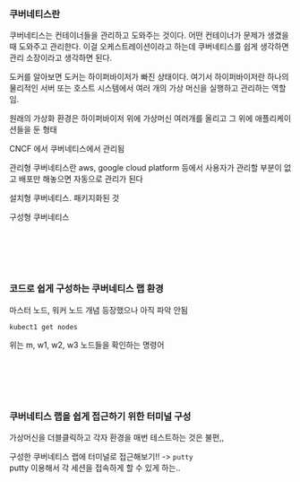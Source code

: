 ### 쿠버네티스란

쿠버네티스는 컨테이너들을 관리하고 도와주는 것이다.
어떤 컨테이너가 문제가 생겼을 때 도와주고 관리한다.
이걸 오케스트레이션이라고 하는데 쿠버네티스를 쉽게 생각하면 관리 소장이라고 생각하면 된다.

도커를 알아보면 도커는 하이퍼바이저가 빠진 상태이다.
여기서 하이퍼바이저란 하나의 물리적인 서버 또는 호스트 시스템에서 여러 개의 가상 머신을 실행하고 관리하는 역할임.

원래의 가상화 환경은 하이퍼바이저 위에 가상머신 여러개를 올리고 그 위에 애플리케이션들을 둔 형태

CNCF 에서 쿠버네티스에서 관리됨

관리형 쿠버네티스란 aws, google cloud platform 등에서 사용자가 관리할 부분이 없고 배포만 해놓으면 자동으로 관리가 된다

설치형 쿠버네티스. 패키지화된 것

구성형 쿠버네티스

<br />
<br />
<br />
<br />

### 코드로 쉽게 구성하는 쿠버네티스 랩 환경

마스터 노드, 워커 노드 개념 등장했으나 아직 파악 안됨

```
kubect1 get nodes
```

위는 m, w1, w2, w3 노드들을 확인하는 명령어

<br />
<br />
<br />
<br />

### 쿠버네티스 랩을 쉽게 접근하기 위한 터미널 구성

가상머신을 더블클릭하고 각자 환경을 매번 테스트하는 것은 불편,,

구성한 쿠버네티스 랩에 터미널로 접근해보기!! -> `putty`
<br />
putty 이용해서 각 세션을 접속하게 할 수 있게 하는..
